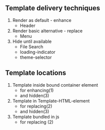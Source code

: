 ## Template delivery techniques
1. Render as default - enhance
    - Header
2. Render basic alternative - replace
    - Menu 
3. Hide until available
    - File Search
    - loading-indicator
    - theme-selector

## Template locations

1. Template inside bound container element 
    - for enhancing(1) 
    - and hidden(3)
2. Template in Template-HTML-element 
    - for replacing(2)
    - and hidden(3)
3. Template bundled in js 
    - for replacing (2) 
